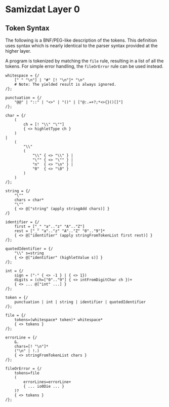Samizdat Layer 0
================

Token Syntax
------------

The following is a BNF/PEG-like description of the tokens. This definition
uses syntax which is nearly identical to the parser syntax provided at the
higher layer.

A program is tokenized by matching the `file` rule, resulting in a
list of all the tokens. For simple error handling, the `fileOrError`
rule can be used instead.

```
whitespace = {/
    [" " "\n"] | "#" [! "\n"]* "\n"
    # Note: The yielded result is always ignored.
/};

punctuation = {/
    "@@" | "::" | "<>" | "()" | ["@:.=+?;*<>{}()[]"]
/};

char = {/
    (
        ch = [! "\\" "\""]
        { <> highletType ch }
    )
|
    (
        "\\"
        (
            "\\" { <> "\\" } |
            "\"" { <> "\"" } |
            "n"  { <> "\n" } |
            "0"  { <> "\0" }
        )
    )
/};

string = {/
    "\""
    chars = char*
    "\""
    { <> @["string" (apply stringAdd chars)] }
/}

identifier = {/
    first = ["_" "a".."z" "A".."Z"]
    rest = ["_" "a".."z" "A".."Z" "0".."9"]*
    { <> @["identifier" (apply stringFromTokenList first rest)] }
/};

quotedIdentifier = {/
    "\\" s=string
    { <> @["identifier" (highletValue s)] }
/};

int = {/
    sign = ("-" { <> -1 } | { <> 1})
    digits = (ch=["0".."9"] { <> intFromDigitChar ch })+
    { <> ... @["int" ...] }
/};

token = {/
    punctuation | int | string | identifier | quotedIdentifier
/};

file = {/
    tokens=(whitespace* token)* whitespace*
    { <> tokens }
/};

errorLine = {/
    &.
    chars=[! "\n"]*
    ("\n" | !.)
    { <> stringFromTokenList chars }
/};

fileOrError = {/
    tokens=file
    (
        errorLines=errorLine+
        { ... io0Die ... }
    )?
    { <> tokens }
/};
```
